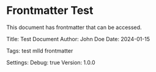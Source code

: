 # Frontmatter Test

This document has frontmatter that can be accessed.

Title: Test Document
Author: John Doe
Date: 2024-01-15

Tags:
test
mlld
frontmatter

Settings:
Debug: true
Version: 1.0.0